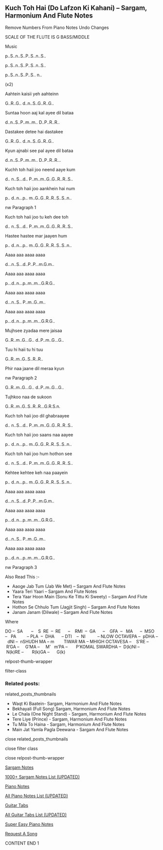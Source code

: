 
## Kuch Toh Hai (Do Lafzon Ki Kahani) – Sargam, Harmonium And Flute Notes

Remove Numbers From Piano Notes
Undo Changes

SCALE OF THE FLUTE IS G BASS/MIDDLE

Music

p..S..n..S..P..S..n..S..

p..S..n..S..P..S..n..S..

p..S..n..S..P..S.. n..

(x2)

Aahtein kaisii yeh aahteinn

G..R..G.. d..n..S..G..R..G..

Suntaa hoon aaj kal ayee dil bataa

d..n..S..P..m..m.. D..P..R..R..

Dastakee detee hai dastakee

G..R..G.. d..n..S..G..R..G..

Kyun ajnabi see pal ayee dil bataa

d..n..S..P..m..m.. D..P..R..R…

Kuchh toh haii joo neend aaye kum

d.. n..S…d.. P..m..m..G..G..R..R..S..

Kuch toh haii joo aankhein hai num

p.. d..n…p.. m..G..G..R..R..S..S..n..

nw Paragraph 1

Kuch toh haii joo tu keh dee toh

d.. n..S…d.. P..m..m..G..G..R..R..S..

Hastee hastee mar jaayen hum

p.. d..n…p.. m..G..G..R..R..S..S..n..

Aaaa aaa aaaa aaaa

d…n..S…d..P..P…m.G.m..

Aaaa aaa aaaa aaaa

p…d..n…p..m..m…G.R.G..

Aaaa aaa aaaa aaaa

d…n..S.. P..m..G..m..

Aaaa aaa aaaa aaaa

p…d..n…p..m..m…G.R.G..

Mujhsee zyadaa mere jaisaa

G..R..m..G…G.. d..P..m..G…G..

Tuu hi haii tu hi tuu

G..R..m..G..S..R..R..

Phir naa jaane dil meraa kyun

nw Paragraph 2

G..R..m..G…G.. d..P..m..G…G..

Tujhkoo naa de sukoon

G..R..m..G..S..R..R…G.R.S.n.

Kuch toh haii joo dil ghabraayee

d.. n..S…d.. P..m..m..G..G..R..R..S..

Kuch toh haii joo saans naa aayee

p.. d..n…p.. m..G..G..R..R..S..S..n..

Kuch toh haii joo hum hothon see

d.. n..S…d.. P..m..m..G..G..R..R..S..

Kehtee kehtee keh naa paayein

p.. d..n…p.. m..G..G..R..R..S..S..n..

Aaaa aaa aaaa aaaa

d…n..S…d..P..P…m.G.m..

Aaaa aaa aaaa aaaa

p…d..n…p..m..m…G.R.G..

Aaaa aaa aaaa aaaa

d…n..S.. P..m..G..m..

Aaaa aaa aaaa aaaa

p…d..n…p..m..m…G.R.G..

nw Paragraph 3

Also Read This :-

* Aaoge Jab Tum (Jab We Met) – Sargam And Flute Notes
* Yaara Teri Yaari – Sargam And Flute Notes
* Tera Yaar Hoon Main (Sonu Ke Tittu Ki Sweety) – Sargam And Flute Notes
* Hothon Se Chhulo Tum (Jagjit Singh) – Sargam And Flute Notes
* Janam Janam (Dilwale) – Sargam And Flute Notes

Where

DO –  SA       –    S  RE  –  RE      –    RMI  –  GA      –    GFA  –   MA      –  MSO  –   PA         – PLA  –  DHA      – DTI    –  NI          – NLOW OCTAVEPA –  pDHA –  dNI –  nSHUDH MA – m        TIWAR MA – MHIGH OCTAVESA –    S’RE –     R’GA –     G’MA –     M’   m’PA –       P’KOMAL SWARDHA –  D(k)NI –       N(k)RE –       R(k)GA –      G(k)

relpost-thumb-wrapper

filter-class

### Related posts:

related_posts_thumbnails

* Waqt Ki Baatein- Sargam, Harmonium And Flute Notes
* Bekhayali (Full Song) Sargam, Harmonium And Flute Notes
* Le Chala (One Night Stand) - Sargam, Harmonium And Flute Notes
* Tere Liye (Prince) - Sargam, Harmonium And Flute Notes
* Tu Mila To Haina - Sargam, Harmonium And Flute Notes
* Main Jat Yamla Pagla Deewana - Sargam And Flute Notes

close related_posts_thumbnails

close filter class

close relpost-thumb-wrapper

[Sargam Notes](https://www.notationsworld.com/sargam-notes.html)

[1000+ Sargam Notes List (UPDATED)](https://www.notationsworld.com/all-songs-list-sargam-notes.html)

[Piano Notes](https://www.notationsworld.com/piano-notes.html)

[All Piano Notes List (UPDATED)](https://www.notationsworld.com/all-songs-list-piano-notes.html)

[Guitar Tabs](https://www.notationsworld.com/guitar-tabs.html)

[All Guitar Tabs List (UPDATED)](https://www.notationsworld.com/all-songs-list-guitar-tabs.html)

[Super Easy Piano Notes](https://studywall.in/)

[Request A Song](https://www.notationsworld.com/request-a-song.html)

CONTENT END 1


